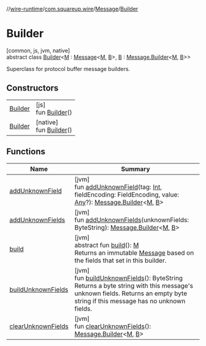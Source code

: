 //[wire-runtime](../../../../index.md)/[com.squareup.wire](../../index.md)/[Message](../index.md)/[Builder](index.md)

# Builder

[common, js, jvm, native]\
abstract class [Builder](index.md)&lt;[M](index.md) : [Message](../index.md)&lt;[M](index.md), [B](index.md)&gt;, [B](index.md) : [Message.Builder](index.md)&lt;[M](index.md), [B](index.md)&gt;&gt;

Superclass for protocol buffer message builders.

## Constructors

| | |
|---|---|
| [Builder](-builder.md) | [js]<br>fun [Builder](-builder.md)() |
| [Builder](-builder.md) | [native]<br>fun [Builder](-builder.md)() |

## Functions

| Name | Summary |
|---|---|
| [addUnknownField](add-unknown-field.md) | [jvm]<br>fun [addUnknownField](add-unknown-field.md)(tag: [Int](https://kotlinlang.org/api/latest/jvm/stdlib/kotlin/-int/index.html), fieldEncoding: FieldEncoding, value: [Any](https://kotlinlang.org/api/latest/jvm/stdlib/kotlin/-any/index.html)?): [Message.Builder](index.md)&lt;[M](index.md), [B](index.md)&gt; |
| [addUnknownFields](add-unknown-fields.md) | [jvm]<br>fun [addUnknownFields](add-unknown-fields.md)(unknownFields: ByteString): [Message.Builder](index.md)&lt;[M](index.md), [B](index.md)&gt; |
| [build](build.md) | [jvm]<br>abstract fun [build](build.md)(): [M](index.md)<br>Returns an immutable [Message](../index.md) based on the fields that set in this builder. |
| [buildUnknownFields](build-unknown-fields.md) | [jvm]<br>fun [buildUnknownFields](build-unknown-fields.md)(): ByteString<br>Returns a byte string with this message's unknown fields. Returns an empty byte string if this message has no unknown fields. |
| [clearUnknownFields](clear-unknown-fields.md) | [jvm]<br>fun [clearUnknownFields](clear-unknown-fields.md)(): [Message.Builder](index.md)&lt;[M](index.md), [B](index.md)&gt; |
